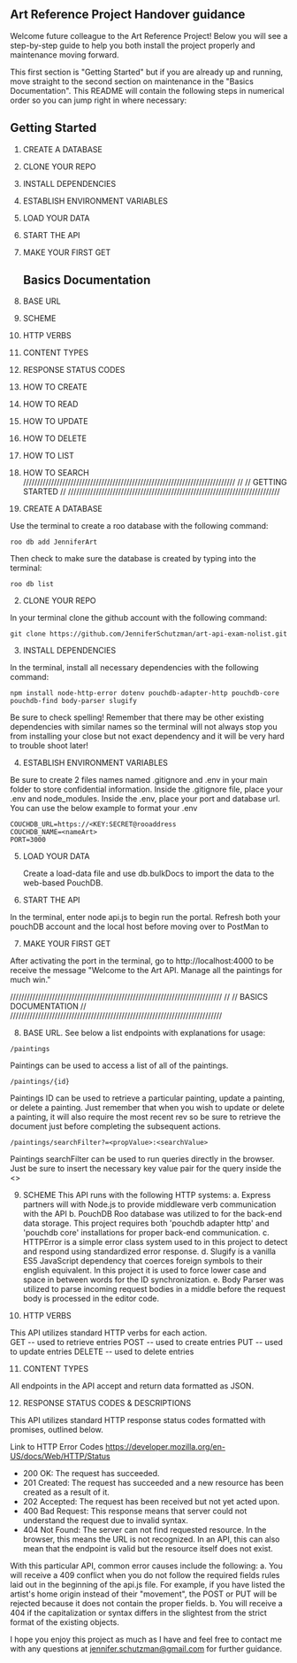 ## Art Reference Project Handover guidance

Welcome future colleague to the Art Reference Project! Below you will see a step-by-step guide to help you both install the project properly and maintenance moving forward.

This first section is "Getting Started" but if you are already up and running, move straight to the second section on maintenance in the "Basics Documentation". This README will contain the following steps in numerical order so you can jump right in where necessary:

## Getting Started

1. CREATE A DATABASE
2. CLONE YOUR REPO
3. INSTALL DEPENDENCIES
4. ESTABLISH ENVIRONMENT VARIABLES
5. LOAD YOUR DATA
6. START THE API
7. MAKE YOUR FIRST GET
   ## Basics Documentation
8. BASE URL
9. SCHEME
10. HTTP VERBS
11. CONTENT TYPES
12. RESPONSE STATUS CODES
13. HOW TO CREATE
14. HOW TO READ
15. HOW TO UPDATE
16. HOW TO DELETE
17. HOW TO LIST
18. HOW TO SEARCH
    ////////////////////////////////////////////////////////////////////////////
    //
    // GETTING STARTED
    //
    ////////////////////////////////////////////////////////////////////////////

19. CREATE A DATABASE

Use the terminal to create a roo database with the following command:

```
roo db add JenniferArt  
```

Then check to make sure the database is created by typing into the terminal:

```
roo db list
```

2. CLONE YOUR REPO

In your terminal clone the github account with the following command:

```
git clone https://github.com/JenniferSchutzman/art-api-exam-nolist.git
```

3. INSTALL DEPENDENCIES

In the terminal, install all necessary dependencies with the following command:

```
npm install node-http-error dotenv pouchdb-adapter-http pouchdb-core pouchdb-find body-parser slugify
```

Be sure to check spelling! Remember that there may be other existing dependencies with similar names so the terminal will not always stop you from installing your close but not exact dependency and it will be very hard to trouble shoot later!

4. ESTABLISH ENVIRONMENT VARIABLES

Be sure to create 2 files names named .gitignore and .env in your main folder to store confidential information. Inside the .gitignore file, place your .env and node_modules. Inside the .env, place your port and database url. You can use the below example to format your .env

```
COUCHDB_URL=https://<KEY:SECRET@rooaddress
COUCHDB_NAME=<nameArt>
PORT=3000
```

5. LOAD YOUR DATA

   Create a load-data file and use db.bulkDocs to import the data to the web-based PouchDB.

6. START THE API

In the terminal, enter node api.js to begin run the portal. Refresh both your pouchDB account and the local host before moving over to PostMan to

7. MAKE YOUR FIRST GET

After activating the port in the terminal, go to http://localhost:4000 to be receive the message "Welcome to the Art API. Manage all the paintings for much win."

////////////////////////////////////////////////////////////////////////////
//
// BASICS DOCUMENTATION
//
////////////////////////////////////////////////////////////////////////////

8. BASE URL. See below a list endpoints with explanations for usage:

```
/paintings
```

Paintings can be used to access a list of all of the paintings.

```
/paintings/{id}
```

Paintings ID can be used to retrieve a particular painting, update a painting, or delete a painting. Just remember that when you wish to update or delete a painting, it will also require the most recent rev so be sure to retrieve the document just before completing the subsequent actions.

```
/paintings/searchFilter?=<propValue>:<searchValue>
```

Paintings searchFilter can be used to run queries directly in the browser. Just be sure to insert the necessary key value pair for the query inside the <>

9. SCHEME
   This API runs with the following HTTP systems:
   a. Express partners will with Node.js to provide middleware verb communication with the API
   b. PouchDB Roo database was utilized to for the back-end data storage. This project requires both 'pouchdb adapter http' and 'pouchdb core' installations for proper back-end communication.
   c. HTTPError is a simple error class system used to in this project to detect and respond using standardized error response.
   d. Slugify is a vanilla ES5 JavaScript dependency that coerces foreign symbols to their english equivalent. In this project it is used to force lower case and space in between words for the ID synchronization.
   e. Body Parser was utilized to parse incoming request bodies in a middle before the request body is processed in the editor code.

10. HTTP VERBS

This API utilizes standard HTTP verbs for each action.  
GET -- used to retrieve entries
POST -- used to create entries
PUT -- used to update entries
DELETE -- used to delete entries

11. CONTENT TYPES

All endpoints in the API accept and return data formatted as JSON.

12. RESPONSE STATUS CODES & DESCRIPTIONS

This API utilizes standard HTTP response status codes formatted with promises, outlined below.

Link to HTTP Error Codes https://developer.mozilla.org/en-US/docs/Web/HTTP/Status

* 200 OK: The request has succeeded.
* 201 Created: The request has succeeded and a new resource has been created as a result of it.
* 202 Accepted: The request has been received but not yet acted upon.
* 400 Bad Request: This response means that server could not understand the request due to invalid syntax.
* 404 Not Found: The server can not find requested resource. In the browser, this means the URL is not recognized. In an API, this can also mean that the endpoint is valid but the resource itself does not exist.

With this particular API, common error causes include the following:
a. You will receive a 409 conflict when you do not follow the required fields rules laid out in the beginning of the api.js file. For example, if you have listed the artist's home origin instead of their "movement", the POST or PUT will be rejected because it does not contain the proper fields.
b. You will receive a 404 if the capitalization or syntax differs in the slightest from the strict format of the existing objects.

I hope you enjoy this project as much as I have and feel free to contact me with any questions at jennifer.schutzman@gmail.com for further guidance.

```

```
